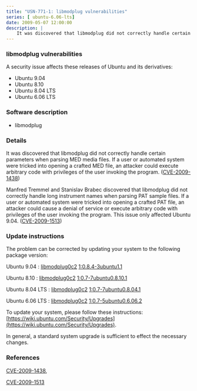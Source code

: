 ```yaml
---
title: "USN-771-1: libmodplug vulnerabilities"
series: [ ubuntu-6.06-lts]
date: 2009-05-07 12:00:00
description: |
    It was discovered that libmodplug did not correctly handle certain parameters when parsing MED media files. If a user or automated system were tricked into opening a crafted MED file, an attacker could execute arbitrary code with privileges of the user invoking the program. ([CVE-2009-1438](http://people.ubuntu.com/~ubuntu-security/cve/CVE-2009-1438))
--- 
```

 
### libmodplug vulnerabilities

A security issue affects these releases of Ubuntu and its derivatives:

* Ubuntu 9.04
* Ubuntu 8.10
* Ubuntu 8.04 LTS
* Ubuntu 6.06 LTS

### Software description

* libmodplug 

### Details

It was discovered that libmodplug did not correctly handle certain parameters when parsing MED media files. If a user or automated system were tricked into opening a crafted MED file, an attacker could execute arbitrary code with privileges of the user invoking the program. ([CVE-2009-1438](http://people.ubuntu.com/~ubuntu-security/cve/CVE-2009-1438))

Manfred Tremmel and Stanislav Brabec discovered that libmodplug did not correctly handle long instrument names when parsing PAT sample files. If a user or automated system were tricked into opening a crafted PAT file, an attacker could cause a denial of service or execute arbitrary code with privileges of the user invoking the program. This issue only affected Ubuntu 9.04. ([CVE-2009-1513](http://people.ubuntu.com/~ubuntu-security/cve/CVE-2009-1513)) 

### Update instructions

The problem can be corrected by updating your system to the following package version:

Ubuntu 9.04
 : [libmodplug0c2](https://launchpad.net/ubuntu/+source/libmodplug) <span> [1:0.8.4-3ubuntu1.1](https://launchpad.net/ubuntu/+source/libmodplug/1:0.8.4-3ubuntu1.1) </span> 

Ubuntu 8.10
 : [libmodplug0c2](https://launchpad.net/ubuntu/+source/libmodplug) <span> [1:0.7-7ubuntu0.8.10.1](https://launchpad.net/ubuntu/+source/libmodplug/1:0.7-7ubuntu0.8.10.1) </span> 

Ubuntu 8.04 LTS
 : [libmodplug0c2](https://launchpad.net/ubuntu/+source/libmodplug) <span> [1:0.7-7ubuntu0.8.04.1](https://launchpad.net/ubuntu/+source/libmodplug/1:0.7-7ubuntu0.8.04.1) </span> 

Ubuntu 6.06 LTS
 : [libmodplug0c2](https://launchpad.net/ubuntu/+source/libmodplug) <span> [1:0.7-5ubuntu0.6.06.2](https://launchpad.net/ubuntu/+source/libmodplug/1:0.7-5ubuntu0.6.06.2) </span> 

To update your system, please follow these instructions: [https://wiki.ubuntu.com/Security/Upgrades](https://wiki.ubuntu.com/Security/Upgrades).

In general, a standard system upgrade is sufficient to effect the necessary changes. 

### References

 [CVE-2009-1438](http://people.ubuntu.com/~ubuntu-security/cve/CVE-2009-1438), 

 [CVE-2009-1513](http://people.ubuntu.com/~ubuntu-security/cve/CVE-2009-1513)
 
